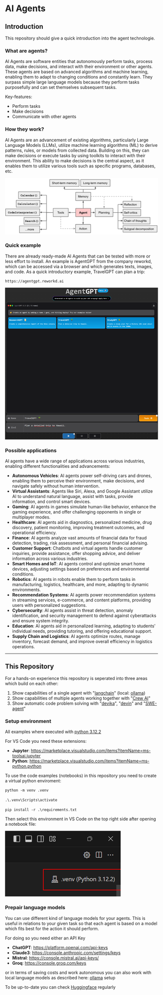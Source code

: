 # AI Agents

## Introduction

This repository should give a quick introduction into the agent technologie.

### What are agents?

AI Agents are software entities that autonomously perform tasks, process data, make decisions, and interact with their environment or other agents. These agents are based on advanced algorithms and machine learning, enabling them to adapt to changing conditions and constantly learn. They surpass simple large language models because they perform tasks purposefully and can set themselves subsequent tasks.

Key-features:

- Perform tasks
- Make decisions
- Communicate with other agents

### How they work?

AI Agents are an advancement of existing algorithms, particularly Large Language Models (LLMs), utilize machine learning algorithms (ML) to derive patterns, rules, or models from collected data. Building on this, they can make decisions or execute tasks by using toolkits to interact with their environment. This ability to make decisions is the central aspect, as it enables them to utilize various tools such as specific programs, databases, etc.

![AgentSystem](media/agentsystem.png)

### Quick example

There are already ready-made AI Agents that can be tested with more or less effort to install. An example is AgentGPT from the company reworkd, which can be accessed via a browser and which generates texts, images, and code. As a quick introductory example, TravelGPT can plan a trip:

    https://agentgpt.reworkd.ai

![AgentGPT](media/agentgpt.png)


### Possible applications 

AI agents have a wide range of applications across various industries, enabling different functionalities and advancements:

- **Autonomous Vehicles**: AI agents power self-driving cars and drones, enabling them to perceive their environment, make decisions, and navigate safely without human intervention.
- **Virtual Assistants**: Agents like Siri, Alexa, and Google Assistant utilize AI to understand natural language, assist with tasks, provide information, and control smart devices.
- **Gaming**: AI agents in games simulate human-like behavior, enhance the gaming experience, and offer challenging opponents in single or multiplayer modes.
- **Healthcare**: AI agents aid in diagnostics, personalized medicine, drug discovery, patient monitoring, improving treatment outcomes, and operational efficiency.
- **Finance**: AI agents analyze vast amounts of financial data for fraud detection, trading, risk assessment, and personal financial advising.
- **Customer Support**: Chatbots and virtual agents handle customer inquiries, provide assistance, offer shopping advice, and deliver information across various industries.
- **Smart Homes and IoT**: AI agents control and optimize smart home devices, adjusting settings based on preferences and environmental conditions.
- **Robotics**: AI agents in robots enable them to perform tasks in manufacturing, logistics, healthcare, and more, adapting to dynamic environments.
- **Recommendation Systems**: AI agents power recommendation systems in streaming services, e-commerce, and content platforms, providing users with personalized suggestions.
- **Cybersecurity**: AI agents assist in threat detection, anomaly identification, and security management to defend against cyberattacks and ensure system integrity.
- **Education**: AI agents aid in personalized learning, adapting to students' individual needs, providing tutoring, and offering educational support.
- **Supply Chain and Logistics**: AI agents optimize routes, manage inventory, forecast demand, and improve overall efficiency in logistics operations.

___

## This Repository

For a hands-on experience this repository is seperated into three areas which build on each other:

1) Show capabilities of a single agent with "[langchain](notebook/langchain.ipynb)" (local: [ollama](notebook/ollama.ipynb))
2) Show capabilities of multiple agents working together with "[Crew AI](notebook/crewai.ipynb)"
3) Show automatic code problem solving with "[devika](docs/devika.md)", "[devin](docs/devin.md)" and "[SWE-agent](docs/swe.md)"

### Setup environment

All examples where executed with [python 3.12.2](https://www.python.org/downloads/)

For VS Code you need these extensions:

- **Jupyter**: https://marketplace.visualstudio.com/items?itemName=ms-toolsai.jupyter
- **Python**: https://marketplace.visualstudio.com/items?itemName=ms-python.python

To use the code examples (notebooks) in this repository you need to create a virtual python enviroment:

    python -m venv .venv

    .\.venv\Scripts\activate

    pip install -r .\requirements.txt

Then select this environment in VS Code on the top right side after opening a notebook file:

![vsc_env](media/vsc_env.png)

### Prepair language models

You can use different kind of language models for your agents. This is useful in relations to your given task so that each agent is based on a model which fits best for the action it should perform.

For doing so you need either an API Key

- **ChatGPT**: https://platform.openai.com/api-keys
- **Claude3**: https://console.anthropic.com/settings/keys
- **Mistral**: https://console.mistral.ai/api-keys/
- **Groq**: https://console.groq.com/keys

or in terms of saving costs and work autonomous you can also work with local language models as described here: [ollama](ollama.md) setup

To be up-to-date you can check [Huggingface](https://huggingface.co/models?sort=trending) regularly
